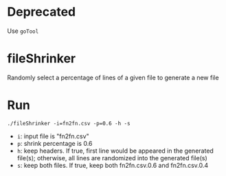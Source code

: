 # Deprecated

Use `goTool`

# fileShrinker
Randomly select a percentage of lines of a given file to generate a new file

# Run

`./fileShrinker -i=fn2fn.csv -p=0.6 -h -s`

- `i`: input file is "fn2fn.csv"
- `p`: shrink percentage is 0.6
- `h`: keep headers. If true, first line would be appeared in the generated file(s); otherwise, all lines are randomized into the generated file(s)
- `s`: keep both files. If true, keep both fn2fn.csv.0.6 and fn2fn.csv.0.4 
